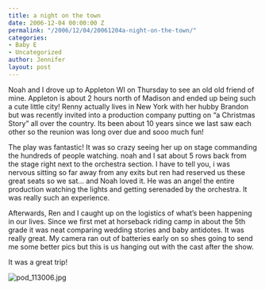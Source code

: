 ```yaml
---
title: a night on the town
date: 2006-12-04 00:00:00 Z
permalink: "/2006/12/04/20061204a-night-on-the-town/"
categories:
- Baby E
- Uncategorized
author: Jennifer
layout: post
---
```


Noah and I drove up to Appleton WI on Thursday to see an old old friend of mine. Appleton is about 2 hours north of Madison and ended up being such a cute little city! Renny actually lives in New York with her hubby Brandon but was recently invited into a production company putting on &#8220;a Christmas Story&#8221; all over the country. Its been about 10 years since we last saw each other so the reunion was long over due and sooo much fun!

The play was fantastic! It was so crazy seeing her up on stage commanding the hundreds of people watching. noah and I sat about 5 rows back from the stage right next to the orchestra section. I have to tell you, i was nervous sitting so far away from any exits but ren had reserved us these great seats so we sat&#8230; and Noah loved it. He was an angel the entire production watching the lights and getting serenaded by the orchestra. It was really such an experience.

Afterwards, Ren and I caught up on the logistics of what&#8217;s been happening in our lives. Since we first met at horseback riding camp in about the 5th grade it was neat comparing wedding stories and baby antidotes. It was really great. My camera ran out of batteries early on so shes going to send me some better pics but this is us hanging out with the cast after the show.

It was a great trip!

<img id="image76" alt="pod_113006.jpg" src="http://static.squarespace.com/static/50db6bb3e4b015296cd43789/50dfa5b1e4b0dc6320e0b5ea/50dfa5b1e4b0dc6320e0b634/1165166174000/?format=original" />
